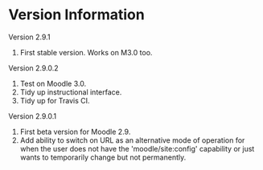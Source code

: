 Version Information
===================
Version 2.9.1
  1. First stable version.  Works on M3.0 too.

Version 2.9.0.2
  1. Test on Moodle 3.0.
  2. Tidy up instructional interface.
  3. Tidy up for Travis CI.

Version 2.9.0.1
  1. First beta version for Moodle 2.9.
  2. Add ability to switch on URL as an alternative mode of operation for when the user does not have the 'moodle/site:config'
     capability or just wants to temporarily change but not permanently.
